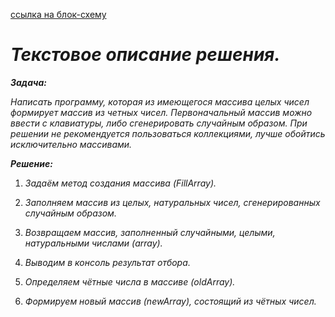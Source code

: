 [ссылка на блок-схему](https://drive.google.com/file/d/1SpoEV9aCRH5oBeTdcHSW0uZQIDMGHUtl/view?usp=sharing)

# ***Текстовое описание решения.***

***Задача:***

*Написать программу, которая из имеющегося массива целых чисел формирует массив из четных чисел.
Первоначальный массив можно ввести с клавиатуры, либо сгенерировать случайным образом. При решении не
рекомендуется пользоваться коллекциями, лучше обойтись исключительно массивами.*

***Решение:***

1. *Задаём метод создания массива (FillArray).*

2. *Заполняем массив из целых, натуральных чисел, сгенерированных случайным образом.* 

3. *Возвращаем массив, заполненный случайными, целыми, натуральными числами (array).*

4. *Выводим в консоль результат отбора.*

4. *Определяем чётные числа в массиве (oldArray).*

5. *Формируем новый массив (newArray), состоящий из чётных чисел.*